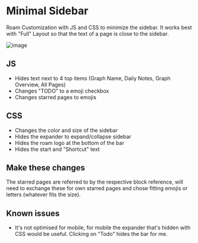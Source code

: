 # Minimal Sidebar
Roam Customization with JS and CSS to minimize the sidebar. It works best with "Full" Layout so that the text of a page is close to the sidebar.


![image](https://user-images.githubusercontent.com/29370294/119439649-620fbb00-bd55-11eb-9cc7-38e405cb9445.png)


## JS
* Hides text next to 4 top items (Graph Name, Daily Notes, Graph Overview, All Pages)
* Changes "TODO" to a emoji checkbox
* Changes starred pages to emojis


## CSS
* Changes the color and size of the sidebar
* Hides the expander to expand/collapse sidebar 
* Hides the roam logo at the bottom of the bar
* Hides the start and "Shortcut" text

## Make these changes
The starred pages are referred to by the respective block reference, will need to exchange these for own starred pages and chose fitting emojis or letters (whatever fits the size).


## Known issues
- It's not optimised for mobile, for mobile the expander that's hidden with CSS would be useful. Clicking on "Todo" hides the bar for me.

